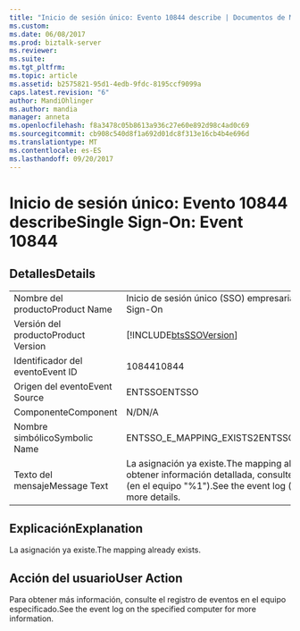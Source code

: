 ```yaml
---
title: "Inicio de sesión único: Evento 10844 describe | Documentos de Microsoft"
ms.custom: 
ms.date: 06/08/2017
ms.prod: biztalk-server
ms.reviewer: 
ms.suite: 
ms.tgt_pltfrm: 
ms.topic: article
ms.assetid: b2575821-95d1-4edb-9fdc-8195ccf9099a
caps.latest.revision: "6"
author: MandiOhlinger
ms.author: mandia
manager: anneta
ms.openlocfilehash: f8a3478c05b8613a936c27e60e892d98c4ad0c69
ms.sourcegitcommit: cb908c540d8f1a692d01dc8f313e16cb4b4e696d
ms.translationtype: MT
ms.contentlocale: es-ES
ms.lasthandoff: 09/20/2017
---
```

# <a name="single-sign-on-event-10844"></a><span data-ttu-id="aaa50-102">Inicio de sesión único: Evento 10844 describe</span><span class="sxs-lookup"><span data-stu-id="aaa50-102">Single Sign-On: Event 10844</span></span>
## <a name="details"></a><span data-ttu-id="aaa50-103">Detalles</span><span class="sxs-lookup"><span data-stu-id="aaa50-103">Details</span></span>  
  
|||  
|-|-|  
|<span data-ttu-id="aaa50-104">Nombre del producto</span><span class="sxs-lookup"><span data-stu-id="aaa50-104">Product Name</span></span>|<span data-ttu-id="aaa50-105">Inicio de sesión único (SSO) empresarial</span><span class="sxs-lookup"><span data-stu-id="aaa50-105">Enterprise Single Sign-On</span></span>|  
|<span data-ttu-id="aaa50-106">Versión del producto</span><span class="sxs-lookup"><span data-stu-id="aaa50-106">Product Version</span></span>|[!INCLUDE[btsSSOVersion](../includes/btsssoversion-md.md)]|  
|<span data-ttu-id="aaa50-107">Identificador del evento</span><span class="sxs-lookup"><span data-stu-id="aaa50-107">Event ID</span></span>|<span data-ttu-id="aaa50-108">10844</span><span class="sxs-lookup"><span data-stu-id="aaa50-108">10844</span></span>|  
|<span data-ttu-id="aaa50-109">Origen del evento</span><span class="sxs-lookup"><span data-stu-id="aaa50-109">Event Source</span></span>|<span data-ttu-id="aaa50-110">ENTSSO</span><span class="sxs-lookup"><span data-stu-id="aaa50-110">ENTSSO</span></span>|  
|<span data-ttu-id="aaa50-111">Componente</span><span class="sxs-lookup"><span data-stu-id="aaa50-111">Component</span></span>|<span data-ttu-id="aaa50-112">N/D</span><span class="sxs-lookup"><span data-stu-id="aaa50-112">N/A</span></span>|  
|<span data-ttu-id="aaa50-113">Nombre simbólico</span><span class="sxs-lookup"><span data-stu-id="aaa50-113">Symbolic Name</span></span>|<span data-ttu-id="aaa50-114">ENTSSO_E_MAPPING_EXISTS2</span><span class="sxs-lookup"><span data-stu-id="aaa50-114">ENTSSO_E_MAPPING_EXISTS2</span></span>|  
|<span data-ttu-id="aaa50-115">Texto del mensaje</span><span class="sxs-lookup"><span data-stu-id="aaa50-115">Message Text</span></span>|<span data-ttu-id="aaa50-116">La asignación ya existe.</span><span class="sxs-lookup"><span data-stu-id="aaa50-116">The mapping already exists.</span></span> <span data-ttu-id="aaa50-117">Para obtener información detallada, consulte el registro de eventos (en el equipo "%1").</span><span class="sxs-lookup"><span data-stu-id="aaa50-117">See the event log (on computer ‘%1’) for more details.</span></span>|  
  
## <a name="explanation"></a><span data-ttu-id="aaa50-118">Explicación</span><span class="sxs-lookup"><span data-stu-id="aaa50-118">Explanation</span></span>  
 <span data-ttu-id="aaa50-119">La asignación ya existe.</span><span class="sxs-lookup"><span data-stu-id="aaa50-119">The mapping already exists.</span></span>  
  
## <a name="user-action"></a><span data-ttu-id="aaa50-120">Acción del usuario</span><span class="sxs-lookup"><span data-stu-id="aaa50-120">User Action</span></span>  
 <span data-ttu-id="aaa50-121">Para obtener más información, consulte el registro de eventos en el equipo especificado.</span><span class="sxs-lookup"><span data-stu-id="aaa50-121">See the event log on the specified computer for more information.</span></span>